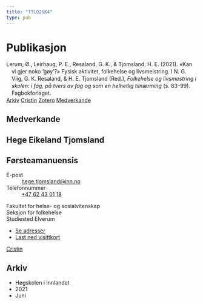 ```yaml
---
title: "TTLQ2SK4"
type: pub
---
```

<h1>Publikasjon</h1>
<article id="csl-bib-container-TTLQ2SK4" class="csl-bib-container">
  <div class="csl-bib-body" style="line-height: 1.35; padding-left: 1em; text-indent:-1em;">
  <div class="csl-entry">Lerum, &#xD8;., Leirhaug, P. E., Resaland, G. K., &amp; Tjomsland, H. E. (2021). &#xAB;Kan vi gjer noko &#x2018;g&#xF8;y&#x2019;?&#xBB; Fysisk aktivitet, folkehelse og livsmeistring. I N. G. Viig, G. K. Resaland, &amp; H. E. Tjomsland (Red.), <i>Folkehelse og livsmestring i skolen: i fag, p&#xE5; tvers av fag og som en helhetlig tiln&#xE6;rming</i> (s. 83&#x2013;99). Fagbokforlaget.</div>
</div>
  <div class="csl-bib-buttons">
    <a href="#taxonomy-article-TTLQ2SK4" class="csl-bib-button">Arkiv</a>
    <a href alt="Cristin URL" class="csl-bib-button">Cristin</a>
    <a href alt="Zotero URL" class="csl-bib-button">Zotero</a>
    <a href="#contributors-article-TTLQ2SK4" class="csl-bib-button">Medverkande</a>
  </div>
  <div id="csl-bib-meta-container-TTLQ2SK4"></div>
</article>
<div id="csl-bib-meta-TTLQ2SK4" class="csl-bib-meta">
  <article id="contributors-article-TTLQ2SK4" class="contributors-article">
    <h1>Medverkande</h1>
    <div class="personas">
<div class="vrtx-hinn-person-card">
<div class="photo">
<i class="lar la-user-circle missing-person"></i>
</div>
<div class="info">
<hgroup><h1>Hege Eikeland Tjomsland</h1>
<h2>Førsteamanuensis</h2>
</hgroup><dl>
<dt>E-post</dt>
<dd>
<a href="mailto:hege.tjomsland@inn.no">hege.tjomsland@inn.no</a>
</dd>
<dt>Telefonnummer</dt>
<dd><a href="tel:+4762430118">
+47 62 43 01 18
</a></dd>
</dl>
<p>
Fakultet for helse- og sosialvitenskap<br>
Seksjon for folkehelse<br>
Studiested Elverum
</p>
<ul class="vrtx-hinn-links">
<li><a href="https://www.inn.no/finn-en-ansatt/hege-tjomsland.html#vrtx-hinn-addresses">Se adresser</a></li>
<li><a href="https://www.inn.no/finn-en-ansatt/hege-tjomsland.html?vrtx=vcf">Last ned visittkort</a></li>
</ul>
</div>
</div>
<a href="https://app.cristin.no/persons/show.jsf?id=47214" alt="Cristin URL" class="personas-cristin">Cristin</a>
</div>
  </article>
  <article id="taxonomy-article-TTLQ2SK4" class="taxonomy-article">
    <h1>Arkiv</h1>
    <ul>
      <li>Høgskolen i Innlandet</li>
      <li>2021</li>
      <li>Juni</li>
    </ul>
  </article>
</div>
